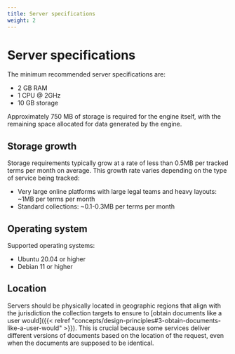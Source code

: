 ```yaml
---
title: Server specifications
weight: 2
---
```


# Server specifications

The minimum recommended server specifications are:

- 2 GB RAM
- 1 CPU @ 2GHz
- 10 GB storage

Approximately 750 MB of storage is required for the engine itself, with the remaining space allocated for data generated by the engine.

## Storage growth

Storage requirements typically grow at a rate of less than 0.5MB per tracked terms per month on average. This growth rate varies depending on the type of service being tracked:

- Very large online platforms with large legal teams and heavy layouts: ~1MB per terms per month
- Standard collections: ~0.1-0.3MB per terms per month

## Operating system

Supported operating systems:
- Ubuntu 20.04 or higher
- Debian 11 or higher

## Location

Servers should be physically located in geographic regions that align with the jurisdiction the collection targets to ensure to [obtain documents like a user would]({{< relref "concepts/design-principles#3-obtain-documents-like-a-user-would" >}}). This is crucial because some services deliver different versions of documents based on the location of the request, even when the documents are supposed to be identical.
